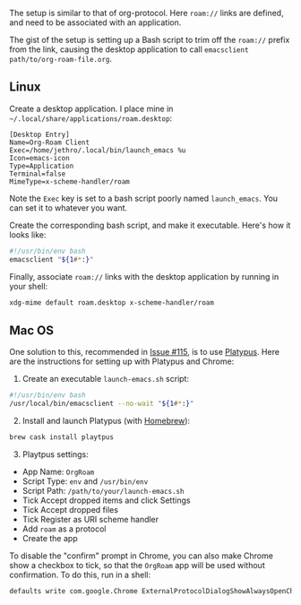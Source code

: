 The setup is similar to that of org-protocol. Here `roam://` links are
defined, and need to be associated with an application. 

The gist of the setup is setting up a Bash script to trim off the
`roam://` prefix from the link, causing the desktop application to
call `emacsclient path/to/org-roam-file.org`.

## Linux

Create a desktop application. I place mine in
`~/.local/share/applications/roam.desktop`:

```
[Desktop Entry]
Name=Org-Roam Client
Exec=/home/jethro/.local/bin/launch_emacs %u
Icon=emacs-icon
Type=Application
Terminal=false
MimeType=x-scheme-handler/roam
```

Note the `Exec` key is set to a bash script poorly named
`launch_emacs`. You can set it to whatever you want.

Create the corresponding bash script, and make it executable. Here's
how it looks like:

```bash
#!/usr/bin/env bash
emacsclient "${1#*:}"
```

Finally, associate `roam://` links with the desktop application by
running in your shell:

```bash
xdg-mime default roam.desktop x-scheme-handler/roam
```

## Mac OS

One solution to this, recommended in [Issue
#115](https://github.com/jethrokuan/org-roam/issues/115), is to use
[Platypus](https://github.com/sveinbjornt/Platypus). Here are the
instructions for setting up with Platypus and Chrome:

1. Create an executable `launch-emacs.sh` script:

```sh
#!/usr/bin/env bash
/usr/local/bin/emacsclient --no-wait "${1#*:}"
```

2. Install and launch Platypus (with [Homebrew](https://brew.sh/)):

```sh
brew cask install playtpus
```

3. Playtpus settings:

- App Name: `OrgRoam`
- Script Type: `env` and `/usr/bin/env`
- Script Path: `/path/to/your/launch-emacs.sh`
- Tick Accept dropped items and click Settings
- Tick Accept dropped files
- Tick Register as URI scheme handler
- Add `roam` as a protocol
- Create the app

To disable the "confirm" prompt in Chrome, you can also make Chrome
show a checkbox to tick, so that the `OrgRoam` app will be used
without confirmation. To do this, run in a shell:

```sh
defaults write com.google.Chrome ExternalProtocolDialogShowAlwaysOpenCheckbox -bool true
```
